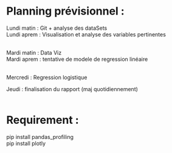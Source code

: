 # Planning prévisionnel :
Lundi matin : Git + analyse des dataSets <br/>
Lundi aprem : Visualisation et analyse des variables pertinentes <br/><br/>

Mardi matin : Data Viz<br/>
Mardi aprem :  tentative de modele de regression linéaire<br/><br/>

Mercredi : Regression logistique

Jeudi : finalisation du rapport (maj quotidiennement)<br/><br/>


# Requirement :
pip install pandas_profiling<br/>
pip install plotly<br/>